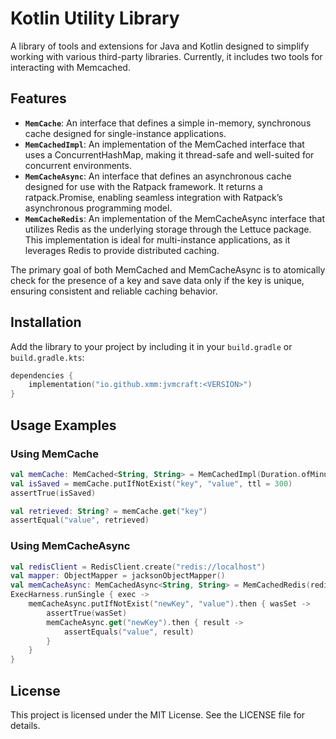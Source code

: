 # Kotlin Utility Library

A library of tools and extensions for Java and Kotlin designed to simplify working with various third-party libraries. Currently, it includes two tools for interacting with Memcached.

## Features

- **`MemCache`**: An interface that defines a simple in-memory, synchronous cache designed for single-instance applications.
- **`MemCachedImpl`**: An implementation of the MemCached interface that uses a ConcurrentHashMap, making it thread-safe and well-suited for concurrent environments.
- **`MemCacheAsync`**: An interface that defines an asynchronous cache designed for use with the Ratpack framework. It returns a ratpack.Promise, enabling seamless integration with Ratpack’s asynchronous programming model.
- **`MemCacheRedis`**: An implementation of the MemCacheAsync interface that utilizes Redis as the underlying storage through the Lettuce package. This implementation is ideal for multi-instance applications, as it leverages Redis to provide distributed caching.

The primary goal of both MemCached and MemCacheAsync is to atomically check for the presence of a key and save data only if the key is unique, ensuring consistent and reliable caching behavior.

## Installation

Add the library to your project by including it in your `build.gradle` or `build.gradle.kts`:

```kotlin
dependencies {
    implementation("io.github.xmm:jvmcraft:<VERSION>")
}
```

## Usage Examples

### Using MemCache

```kotlin
val memCache: MemCached<String, String> = MemCachedImpl(Duration.ofMinutes(5))
val isSaved = memCache.putIfNotExist("key", "value", ttl = 300)
assertTrue(isSaved)

val retrieved: String? = memCache.get("key")
assertEqual("value", retrieved)
```

### Using MemCacheAsync

```kotlin
val redisClient = RedisClient.create("redis://localhost")
val mapper: ObjectMapper = jacksonObjectMapper()
val memCacheAsync: MemCachedAsync<String, String> = MemCachedRedis(redisClient, mapper, Duration.ofMinutes(5))
ExecHarness.runSingle { exec ->
    memCacheAsync.putIfNotExist("newKey", "value").then { wasSet ->
        assertTrue(wasSet)
        memCacheAsync.get("newKey").then { result ->
            assertEquals("value", result)
        }
    }
}
```

## License

This project is licensed under the MIT License. See the LICENSE file for details.
